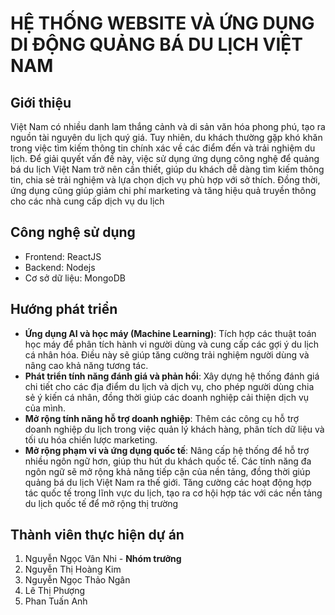 # HỆ THỐNG WEBSITE VÀ ỨNG DỤNG DI ĐỘNG QUẢNG BÁ DU LỊCH VIỆT NAM
## Giới thiệu
Việt Nam có nhiều danh lam thắng cảnh và di sản văn hóa phong phú, tạo ra nguồn tài nguyên du lịch quý giá. Tuy nhiên, du khách thường gặp khó khăn trong việc tìm kiếm thông tin chính xác về các điểm đến và trải nghiệm du lịch. Để giải quyết vấn đề này, việc sử dụng ứng dụng công nghệ để quảng bá du lịch Việt Nam trở nên cần thiết, giúp du khách dễ dàng tìm kiếm thông tin, chia sẻ trải nghiệm và lựa chọn dịch vụ phù hợp với sở thích. Đồng thời, ứng dụng cũng giúp giảm chi phí marketing và tăng hiệu quả truyền thông cho các nhà cung cấp dịch vụ du lịch
## Công nghệ sử dụng
- Frontend: ReactJS
- Backend: Nodejs
- Cơ sở dữ liệu: MongoDB
## Hướng phát triển
- **Ứng dụng AI và học máy (Machine Learning)**: Tích hợp các thuật toán học máy để phân tích hành vi người dùng và cung cấp các gợi ý du lịch cá nhân hóa. Điều này sẽ giúp tăng cường trải nghiệm người dùng và nâng cao khả năng tương tác. 
- **Phát triển tính năng đánh giá và phản hồi**: Xây dựng hệ thống đánh giá chi tiết cho các địa điểm du lịch và dịch vụ, cho phép người dùng chia sẻ ý kiến cá nhân, đồng thời giúp các doanh nghiệp cải thiện dịch vụ của mình. 
- **Mở rộng tính năng hỗ trợ doanh nghiệp**: Thêm các công cụ hỗ trợ doanh nghiệp du lịch trong việc quản lý khách hàng, phân tích dữ liệu và tối ưu hóa chiến lược marketing. 
- **Mở rộng phạm vi và ứng dụng quốc tế**: Nâng cấp hệ thống để hỗ trợ nhiều ngôn ngữ hơn, giúp thu hút du khách quốc tế. Các tính năng đa ngôn ngữ sẽ mở rộng khả năng tiếp cận của nền tảng, đồng thời giúp quảng bá du lịch Việt Nam ra thế giới. Tăng cường các hoạt động hợp tác quốc tế trong lĩnh vực du lịch, tạo ra cơ hội hợp tác với các nền tảng du lịch quốc tế để mở rộng thị trường
## Thành viên thực hiện dự án
1. Nguyễn Ngọc Vân Nhi - **Nhóm trưởng**
2. Nguyễn Thị Hoàng Kim
3. Nguyễn Ngọc Thảo Ngân
4. Lê Thị Phượng
5. Phan Tuấn Anh
